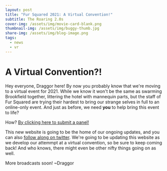 ```yaml
---
layout: post
title: "Fur Squared 2021: A Virtual Convention!"
subtitle: The Roaring 2.0s
cover-img: /assets/img/movie-card-blank.png
thumbnail-img: /assets/img/buggy-thumb.jpg
share-img: /assets/img/blog-image.png
tags:
  - news
  - vr
---
```



# A Virtual Convention?!

Hey everyone, Draggor here!  By now you probably know that we're moving to a virtual event for 2021.  While we know it won't be the same as swarming Brookfield together, littering the hotel with mannequin parts, but the staff of Fur Squared are trying their hardest to bring our strange selves in full to an online-only event.  And just as before, we need **you** to help bring this event to life?

How?  [By clicking here to submit a panel!](/programming)

This new website is going to be the home of our ongoing updates, and you can also [follow along on twitter](https://twitter.com/fursquared).  We're going to be updating this website as we develop our attemmpt at a virtual convention, so be sure to keep coming back!  And who knows, there might even be other nifty things going on as well.

More broadcasts soon!
~Draggor
